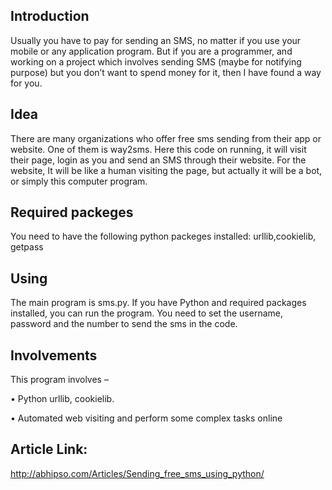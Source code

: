 ## Introduction

Usually you have to pay for sending an SMS, no matter if you use your mobile or any application program. But if you are a programmer, and working on a project which involves sending SMS (maybe for notifying purpose) but you don’t want to spend money for it, then I have found a way for you.

## Idea

There are many organizations who offer free sms sending from their app or website. One of them is way2sms. Here this code on running, it will visit their page, login as you and send an SMS through their website. For the website, It will be like a human visiting the page, but actually it will be a bot, or simply this computer program.

## Required packeges
You need to have the following python packeges installed: urllib,cookielib, getpass

## Using

The main program is sms.py. If you have Python and required packages installed, you can run the program. You need to set the username, password and the number to send the sms in the code.

## Involvements

This program involves – 

  •	Python urllib, cookielib.
  
  •	Automated web visiting and perform some complex tasks online
  

## Article Link:
<a href="http://abhipso.com/Articles/Sending_free_sms_using_python/">http://abhipso.com/Articles/Sending_free_sms_using_python/</a>
